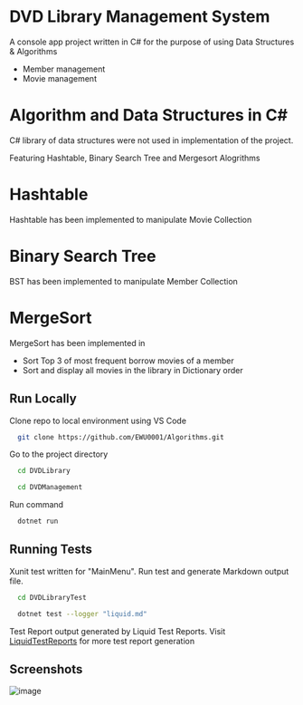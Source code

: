 
# DVD Library Management System

 A console app project written in C# for the purpose of using Data Structures & Algorithms

- Member management
- Movie management

# Algorithm and Data Structures in C#

 C# library of data structures were not used in implementation of the project.

 Featuring Hashtable, Binary Search Tree and Mergesort Alogrithms

# Hashtable

 Hashtable has been implemented to manipulate Movie Collection

# Binary Search Tree

 BST has been implemented to manipulate Member Collection

# MergeSort

 MergeSort has been implemented in

- Sort Top 3 of most frequent borrow movies of a member
- Sort and display all movies in the library in Dictionary order

## Run Locally

  Clone repo to local environment using VS Code

```bash
  git clone https://github.com/EWU0001/Algorithms.git
```

Go to the project directory

```bash
  cd DVDLibrary
```

```bash
  cd DVDManagement
```

Run command

```bash
  dotnet run
```

## Running Tests

Xunit test written for "MainMenu". Run test and generate Markdown output file.

```bash
  cd DVDLibraryTest
```

```bash
  dotnet test --logger "liquid.md"
```

Test Report output generated by Liquid Test Reports. Visit [LiquidTestReports](https://github.com/kurtmkurtm/LiquidTestReports) for more test report generation

## Screenshots

![image](https://github.com/EWU0001/Algorithms/assets/106152878/e807642d-8abc-4e6a-9aec-977037e7355c)
